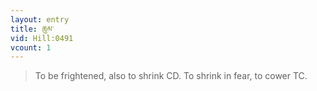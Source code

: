 ```yaml
---
layout: entry
title: ཆུམ་
vid: Hill:0491
vcount: 1
---
```

> To be frightened, also to shrink CD\. To shrink in fear, to cower TC\.


